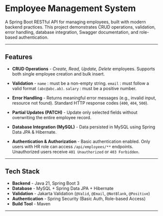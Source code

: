# Employee Management System
A Spring Boot RESTful API for managing employees, built with modern backend practices.
This project demonstrates CRUD operations, validation, error handling, database integration, 
Swagger documentation, and role-based authentication.

---

## Features
- **CRUD Operations** -
*Create, Read, Update, Delete* employees.
Supports both single employee creation and bulk insert.

- **Validation** -
`name` : must be a non-empty string.
`email` : must follow a valid format `(abc@abc.ab)`.
`salary` : must be a positive number.

- **Error Handling** -
Returns meaningful error messages (e.g., invalid input, resource not found).
Standard HTTP response codes (`400`, `404`, `500`).

- **Partial Updates (PATCH)** -
Update only selected fields without overwriting the entire employee record.

- **Database Integration (MySQL)** -
Data persisted in MySQL using Spring Data JPA & Hibernate.

- **Authentication & Authorization** -
Basic authentication enabled.
Only users with HR role can access `/api/employees/**` endpoints.
Unauthorized users receive `401 Unauthorized` or `403 Forbidden`.

---

## Tech Stack
- **Backend** - Java 21, Spring Boot 3
- **Database** - MySQL + Spring Data JPA + Hibernate
- **Validation** - Jakarta Validation (`@Valid`, `@Email`, `@NotBlank`, `@Positive`)
- **Authentication** - Spring Security (Basic Auth, Role-based Access)
- **Build Tool** - Maven

---
